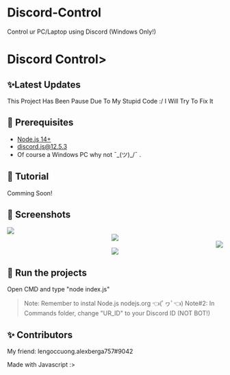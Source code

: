 # Discord-Control
Control ur PC/Laptop using Discord (Windows Only!)
<H1>Discord Control>

## ✨Latest Updates
This Project Has Been Pause Due To My Stupid Code :/
I Will Try To Fix It
## 🚧 Prerequisites

- [Node.js 14+](https://nodejs.org/en/download/)
- [discord.js@12.5.3](https://www.npmjs.com/package/discord.js/v/12.5.3)
- Of course a Windows PC why not ¯\_(ツ)_/¯
.

## 📝 Tutorial

Comming Soon!

## 📸 Screenshots

<div align="left"><img src="/assets/Screenshot_1.png"></div><div align="center"><img src="/assets/Screenshot_2.png"></div><div align="right"><img src="/assets/Screenshot_3.png"></div>

<div align="center"><img src="/assets/feature.png"></div>

## 💨 Run the projects

Open CMD and type "node index.js"

> Note: Remember to instal Node.js nodejs.org 👈(ﾟヮﾟ👈)
> Note#2: In Commands folder, change "UR_ID" to your Discord ID (NOT BOT!)
## ✨ Contributors

My friend: lengoccuong.alexberga757#9042

Made with Javascript :>
